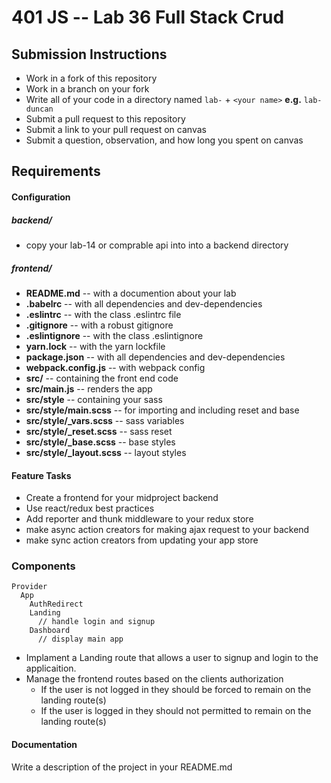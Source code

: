 401 JS --  Lab 36 Full Stack Crud
===

## Submission Instructions
  * Work in a fork of this repository
  * Work in a branch on your fork
  * Write all of your code in a directory named `lab-` + `<your name>` **e.g.** `lab-duncan`
  * Submit a pull request to this repository
  * Submit a link to your pull request on canvas
  * Submit a question, observation, and how long you spent on canvas  

## Requirements  
#### Configuration  
##### backend/
* copy your lab-14 or comprable api into into a backend directory
##### frontend/
* **README.md** -- with a documention about your lab
* **.babelrc** -- with all dependencies and dev-dependencies 
* **.eslintrc** -- with the class .eslintrc file
* **.gitignore** -- with a robust gitignore
* **.eslintignore** -- with the class .eslintignore
* **yarn.lock** -- with the yarn lockfile
* **package.json** -- with all dependencies and dev-dependencies 
* **webpack.config.js** -- with webpack config
* **src/** -- containing the front end code
* **src/main.js** -- renders the app
* **src/style** -- containing your sass
* **src/style/main.scss** -- for importing and including reset and base
* **src/style/_vars.scss** -- sass variables
* **src/style/_reset.scss** -- sass reset 
* **src/style/_base.scss** -- base styles 
* **src/style/_layout.scss** -- layout styles 
 
#### Feature Tasks 
* Create a frontend for your midproject backend
* Use react/redux best practices
* Add reporter and thunk middleware to your redux store
* make async action creators for making ajax request to your backend
* make sync action creators from updating your app store

### Components
```
Provider
  App
    AuthRedirect
    Landing
      // handle login and signup
    Dashboard
      // display main app
```

* Implament a Landing route that allows a user to signup and login to the applicaition.
* Manage the frontend routes based on the clients authorization
  * If the user is not logged in they should be forced to remain on the landing route(s)
  * If the user is logged in they should not permitted to remain on the landing route(s)

####  Documentation  
Write a description of the project in your README.md
